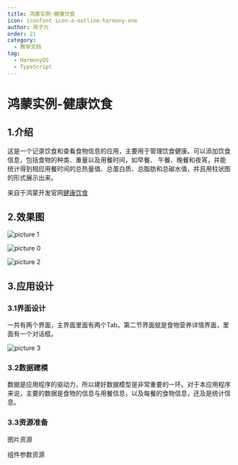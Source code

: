 ```yaml
---
title: 鸿蒙实例-健康饮食
icon: iconfont icon-a-outline-harmony-one
author: 周子力
order: 21
category:
  - 教学文档
tag:
  - HarmonyOS
  - TypeScript
---
```


# 鸿蒙实例-健康饮食

## 1.介绍

这是一个记录饮食和查看食物信息的应用，主要用于管理饮食健康。可以添加饮食信息，包括食物的种类、重量以及用餐时间，如早餐、 午餐、晚餐和夜宵，并能统计得到相应用餐时间的总热量值、总蛋白质、总脂肪和总碳水值，并且用柱状图的形式展示出来。

来自于鸿蒙开发官网[健康饮食](https://gitee.com/harmonyos/samples/tree/master/ETSUI/HealthyDiet)

## 2.效果图

![picture 1](https://oss.docs.z-xin.net/43f0ad1e4e63ff17fb326d4feb8af13b1da78e5c98a391073af54692fcdb7193.png)  


![picture 0](https://oss.docs.z-xin.net/7f6a28780479d56b79dc1d9c043e2f9332e646489c5458eb5daf77db207839ce.png)  

![picture 2](https://oss.docs.z-xin.net/cd73d808741217526a3edfea0b0a89d3341b07e5939fac5ab76cf0cafadea652.png)  



## 3.应用设计

### 3.1界面设计

一共有两个界面，主界面里面有两个Tab。第二节界面就是食物营养详情界面，里面有一个对话框。

![picture 3](https://oss.docs.z-xin.net/eeb32ec1f4f279c69a1e57ce76b0581339de485745d5e44844538b5c5805911e.png)  


### 3.2数据建模

数据是应用程序的驱动力，所以建好数据模型是非常重要的一环。对于本应用程序来说，主要的数据是食物的信息与用餐信息，以及每餐的食物信息，还及是统计信息。

### 3.3资源准备

图片资源

组件参数资源



